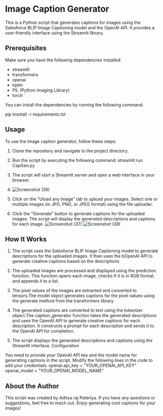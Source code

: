 # Image Caption Generator

This is a Python script that generates captions for images using the Salesforce BLIP Image Captioning model and the OpenAI API. It provides a user-friendly interface using the Streamlit library.

## Prerequisites

Make sure you have the following dependencies installed:

- streamlit
- transformers
- openai
- tqdm
- PIL (Python Imaging Library)
- torch

You can install the dependencies by running the following command:

pip insntall -r requirements.txt

## Usage

To use the image caption generator, follow these steps:

1. Clone the repository and navigate to the project directory.
2. Run the script by executing the following command:
        streamlit run CapGen.py

1. The script will start a Streamlit server and open a web interface in your browser.
2. ![Screenshot (36)](https://github.com/AdityaRajPateriya/Image_caption_generator/assets/100833721/45fe3f0f-372b-4749-9a49-372bb0ed7fe0)

3. Click on the "Uload any Image" tab to upload your images.
   Select one or multiple images (in JPG, PNG, or JPEG format) using the file uploader.
4. Click the "Generate" button to generate captions for the uploaded images.
   The script will display the generated descriptions and captions for each image.
![Screenshot (37)](https://github.com/AdityaRajPateriya/Image_caption_generator/assets/100833721/5e823583-dbb9-4c20-8e0c-8912cc359b13)
![Screenshot (38)](https://github.com/AdityaRajPateriya/Image_caption_generator/assets/100833721/0696606d-a4f6-4b74-a4d4-8c56a4918ae6)


## How It Works
1. The script uses the Salesforce BLIP Image Captioning model to generate descriptions for the uploaded images. It then uses the bOpenAI API to generate creative captions based on the descriptions

2. The uploaded images are processed and displayed using the prediction function. This function opens each image, checks if it is in RGB format, and appends it to a list.
 
3. The pixel values of the images are extracted and converted to tensors.The model object generates captions for the pixel values using the generate method from the transformers library.
4. The generated captions are converted to text using the tokenizer object.The caption_generator function takes the generated        descriptions and uses the OpenAI API to generate creative captions for each description.
  It constructs a prompt for each description and sends it to the OpenAI API for completion.
  
5. The script displays the generated descriptions and captions using the Streamlit interface.
  Configuration
  
You need to provide your OpenAI API key and the model name for generating captions in the script. Modify the following lines in the code to add your credentials:
    openai.api_key = "YOUR_OPENAI_API_KEY"
    openai_model = "YOUR_OPENAI_MODEL_NAME"

## About the Author
This script was created by Aditya raj Pateriya. If you have any questions or suggestions, feel free to reach out.
Enjoy generating cool captions for your images!
  

